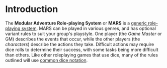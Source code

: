 # Introduction

The **Modular Adventure Role-playing System** or **MARS** is a [generic role-playing system](https://en.wikipedia.org/wiki/Generic_role-playing_game_system). MARS can be played in various genres, and has optional variant rules to suit your group's playstyle. One player (the *Game Master* or GM) describes the events that occur, while the other players (the *characters*) describe the actions they take. Difficult actions may require dice rolls to determine their success, with some tasks being more difficult than others. Like other roleplaying games that use dice, many of the rules outlined will use [common dice notation](https://en.wikipedia.org/wiki/Dice_notation).
